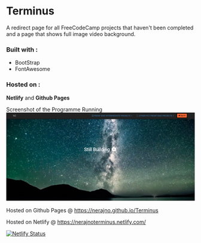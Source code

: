 # Terminus

A redirect page for all FreeCodeCamp projects that haven't been completed and a page that shows full image video background.  

### Built with :
* BootStrap 
* FontAwesome

### Hosted on : 
**Netlify** and **Github Pages**

Screenshot of the Programme Running
![Image of Screenshot](https://github.com/Nerajno/Terminus/blob/master/Jan_Screen_Shot.png)


Hosted on Github Pages @
https://nerajno.github.io/Terminus

Hosted on Netlify @
https://nerajnoterminus.netlify.com/ 


[![Netlify Status](https://api.netlify.com/api/v1/badges/b44ca342-e25e-47cb-8522-946b72944f94/deploy-status)](https://app.netlify.com/sites/nerajnoterminus/deploys)
